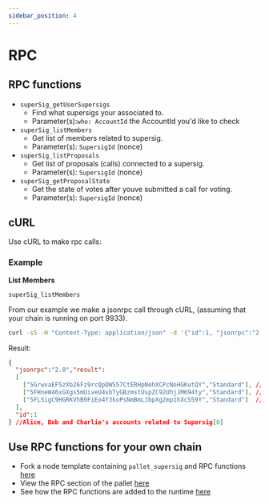 ```yaml
---
sidebar_position: 4
---
```


# RPC

## RPC functions

- `superSig_getUserSupersigs` 
  - Find what supersigs your associated to.
  - Parameter(s):`who: AccountId` the AccountId you'd like to check
- `superSig_listMembers`
  - Get list of members related to supersig. 
  - Parameter(s): `SupersigId` (nonce)
- `superSig_listProposals`
  - Get list of proposals (calls) connected to a supersig. 
  - Parameter(s): `SupersigId` (nonce)
- `superSig_getProposalState`
  - Get the state of votes after youve submitted a call for voting. 
  - Parameter(s): `SupersigId` (nonce)


## cURL

Use cURL to make rpc calls:

### Example

**List Members**

`superSig_listMembers`

From our example we make a jsonrpc call through cURL, (assuming that your chain is running on port 9933).

```bash
curl -sS -H "Content-Type: application/json" -d '{"id":1, "jsonrpc":"2.0", "method": "superSig_listMembers", "params": ["INSERT ACCOUNTID OF SUPERSIG"]}' http://localhost:9933/
```

Result:

```json
{
  "jsonrpc":"2.0","result":
  [
    ["5GrwvaEF5zXb26Fz9rcQpDWS57CtERHpNehXCPcNoHGKutQY","Standard"], //Alice
    ["5FHneW46xGXgs5mUiveU4sbTyGBzmstUspZC92UhjJM694ty","Standard"], //Bob
    ["5FLSigC9HGRKVhB9FiEo4Y3koPsNmBmLJbpXg2mp1hXcS59Y","Standard"]  //Charlie
  ],
  "id":1
} //Alice, Bob and Charlie's accounts related to Supersig[0]
```
## Use RPC functions for your own chain

- Fork a node template containing `pallet_supersig` and RPC functions [here](https://github.com/decentration/substrate-supersig-template)
- View the RPC section of the pallet [here](https://github.com/kabocha-network/pallet_supersig/tree/polkadot-v0.9.28)
- See how the RPC functions are added to the runtime [here](https://github.com/decentration/substrate-supersig-template/blob/6fbce881471ef6b5730bb8bf4b68f2ee20f58025/runtime/src/lib.rs#L518)
